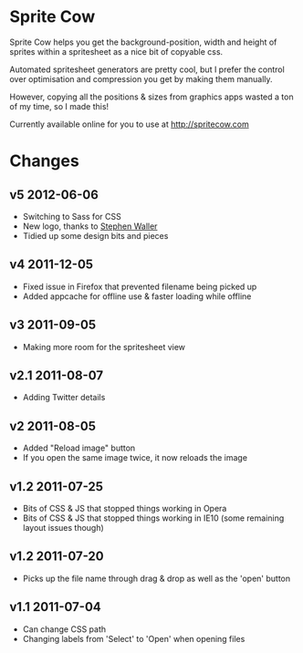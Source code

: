 Sprite Cow
==========

Sprite Cow helps you get the background-position, width and height of sprites within a spritesheet as a nice bit of copyable css.

Automated spritesheet generators are pretty cool, but I prefer the control over optimisation and compression you get by making them manually.

However, copying all the positions & sizes from graphics apps wasted a ton of my time, so I made this!

Currently available online for you to use at http://spritecow.com

Changes
=======

v5 2012-06-06
-------------

* Switching to Sass for CSS
* New logo, thanks to [Stephen Waller](https://twitter.com/bruised_blood)
* Tidied up some design bits and pieces

v4 2011-12-05
-------------

* Fixed issue in Firefox that prevented filename being picked up
* Added appcache for offline use & faster loading while offline

v3 2011-09-05
---------------

* Making more room for the spritesheet view

v2.1 2011-08-07
---------------

* Adding Twitter details

v2 2011-08-05
-------------

* Added "Reload image" button
* If you open the same image twice, it now reloads the image

v1.2 2011-07-25
---------------

* Bits of CSS & JS that stopped things working in Opera
* Bits of CSS & JS that stopped things working in IE10 (some remaining layout issues though)

v1.2 2011-07-20
---------------

* Picks up the file name through drag & drop as well as the 'open' button

v1.1 2011-07-04
---------------

* Can change CSS path
* Changing labels from 'Select' to 'Open' when opening files